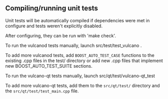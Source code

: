 Compiling/running unit tests
------------------------------------

Unit tests will be automatically compiled if dependencies were met in configure
and tests weren't explicitly disabled.

After configuring, they can be run with 'make check'.

To run the vulcanod tests manually, launch src/test/test_vulcano .

To add more vulcanod tests, add `BOOST_AUTO_TEST_CASE` functions to the existing
.cpp files in the test/ directory or add new .cpp files that
implement new BOOST_AUTO_TEST_SUITE sections.

To run the vulcano-qt tests manually, launch src/qt/test/vulcano-qt_test

To add more vulcano-qt tests, add them to the `src/qt/test/` directory and
the `src/qt/test/test_main.cpp` file.

